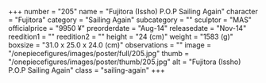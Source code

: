 +++
number = "205"
name = "Fujitora (Issho) P.O.P Sailing Again"
character = "Fujitora"
category = "Sailing Again"
subcategory = ""
sculptor = "MAS"
officialprice = "9950 ¥"
preorderdate = "Aug-14"
releasedate = "Nov-14"
reedition1 = ""
reedition2 = ""
height = "24 (cm)"
weight = "1583 (g)"
boxsize = "31.0 x 25.0 x 24.0 (cm)"
observations = ""
image = "/onepiecefigures/images/poster/full/205.jpg"
thumb = "/onepiecefigures/images/poster/thumb/205.jpg"
alt = "Fujitora (Issho) P.O.P Sailing Again"
class = "sailing-again"
+++
